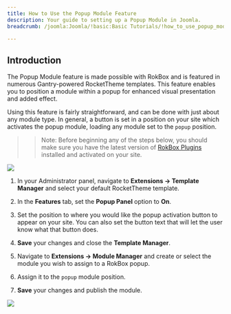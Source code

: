 ```yaml
---
title: How to Use the Popup Module Feature
description: Your guide to setting up a Popup Module in Joomla.
breadcrumb: /joomla:Joomla/!basic:Basic Tutorials/!how_to_use_popup_module.md:How to Use the Popup Module Feature

---
```


Introduction
-----
The Popup Module feature is made possible with RokBox and is featured in numerous Gantry-powered RocketTheme templates. This feature enables you to position a module within a popup for enhanced visual presentation and added effect.

Using this feature is fairly straightforward, and can be done with just about any module type. In general, a button is set in a position on your site which activates the popup module, loading any module set to the `popup` position.

>> Note: Before beginning any of the steps below, you should make sure you have the latest version of [RokBox Plugins][rokbox] installed and activated on your site.

![][popup1]

1. In your Administrator panel, navigate to **Extensions → Template Manager** and select your default RocketTheme template.

2. In the **Features** tab, set the **Popup Panel** option to **On**.

3. Set the position to where you would like the popup activation button to appear on your site. You can also set the button text that will let the user know what that button does.

4. **Save** your changes and close the **Template Manager**. 

5. Navigate to **Extensions → Module Manager** and create or select the module you wish to assign to a RokBox popup.

6. Assign it to the `popup` module position.

7. **Save** your changes and publish the module.

![][popup2]

[popup1]: assets/popup_1.jpeg
[popup2]: assets/popup_2.jpeg
[rokbox]: http://www.rockettheme.com/extensions-joomla/rokbox
